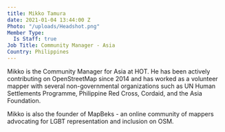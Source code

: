 ```yaml
---
title: Mikko Tamura
date: 2021-01-04 13:44:00 Z
Photo: "/uploads/Headshot.png"
Member Type:
  Is Staff: true
Job Title: Community Manager - Asia
Country: Philippines
---
```


Mikko is the Community Manager for Asia at HOT. He has been actively contributing on OpenStreetMap since 2014 and has worked as a volunteer mapper with several non-governmental organizations such as UN Human Settlements Programme, Philippine Red Cross, Cordaid, and the Asia Foundation. 

Mikko is also the founder of MapBeks - an online community of mappers advocating for LGBT representation and inclusion on OSM.  